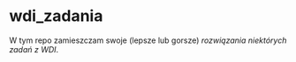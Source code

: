 # wdi_zadania

W tym repo zamieszczam swoje (lepsze lub gorsze) *rozwiązania niektórych zadań z WDI*.
